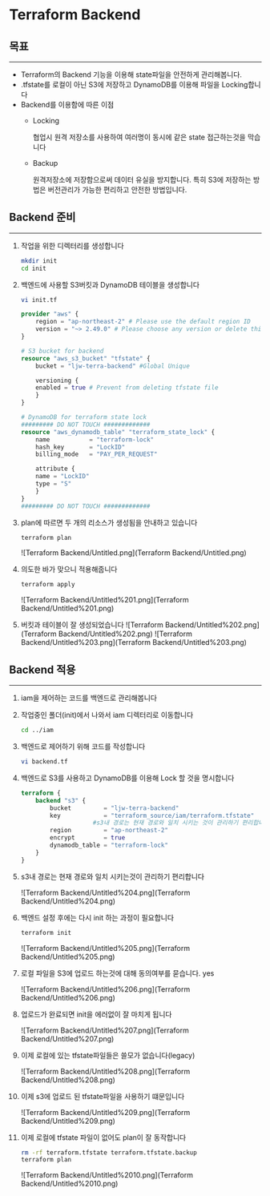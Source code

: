# Terraform Backend


## 목표

---

- Terraform의 Backend 기능을 이용해 state파일을 안전하게 관리해봅니다.
- .tfstate를 로컬이 아닌 S3에 저장하고 DynamoDB를 이용해 파일을 Locking합니다
- Backend를 이용함에 따른 이점
    - Locking
        
        협업시 원격 저장소를 사용하여 여러명이 동시에 같은 state 접근하는것을 막습니다
        
    - Backup
        
        원격저장소에 저장함으로써 데이터 유실을 방지합니다. 특히 S3에 저장하는 방법은 버전관리가 가능한 편리하고 안전한 방법입니다.
        

## Backend 준비

---

1. 작업을 위한 디렉터리를 생성합니다
        
    ``` bash
    mkdir init
    cd init
    ```
    
2. 백엔드에 사용할 S3버킷과 DynamoDB 테이블을 생성합니다

    ``` bash
    vi init.tf
    ```
        
    ``` terraform title="init.if"
    provider "aws" {
        region = "ap-northeast-2" # Please use the default region ID
        version = "~> 2.49.0" # Please choose any version or delete this line if you want the latest version
    }

    # S3 bucket for backend
    resource "aws_s3_bucket" "tfstate" {
        bucket = "ljw-terra-backend" #Global Unique

        versioning {
        enabled = true # Prevent from deleting tfstate file
        }
    }

    # DynamoDB for terraform state lock
    ######### DO NOT TOUCH #############
    resource "aws_dynamodb_table" "terraform_state_lock" {
        name           = "terraform-lock"
        hash_key       = "LockID"
        billing_mode   = "PAY_PER_REQUEST"

        attribute {
        name = "LockID"
        type = "S"
        }
    }
    ######### DO NOT TOUCH #############
    ```
        
3. plan에 따르면 두 개의 리소스가 생성됨을 안내하고 있습니다
    ```bash
    terraform plan
    ```
    
    ![Terraform Backend/Untitled.png](Terraform Backend/Untitled.png)
    
4. 의도한 바가 맞으니 적용해줍니다
    ```bash
    terraform apply
    ```
        
    ![Terraform Backend/Untitled%201.png](Terraform Backend/Untitled%201.png)
    
5. 버킷과 테이블이 잘 생성되었습니다
    ![Terraform Backend/Untitled%202.png](Terraform Backend/Untitled%202.png)
    ![Terraform Backend/Untitled%203.png](Terraform Backend/Untitled%203.png)
    

## Backend 적용

---

1. iam을 제어하는 코드를 백엔드로 관리해봅니다
2. 작업중인 폴더(init)에서 나와서 iam 디렉터리로 이동합니다

    ```bash
    cd ../iam
    ```

3. 백엔드로 제어하기 위해 코드를 작성합니다

    ```bash
    vi backend.tf
    ```

4. 백엔드로 S3를 사용하고 DynamoDB를 이용해 Lock 할 것을 명시합니다

    ```terraform title="backend.tf"
    terraform {
        backend "s3" {
            bucket         = "ljw-terra-backend"
            key            = "terraform_source/iam/terraform.tfstate"
                        #s3내 경로는 현재 경로와 일치 시키는 것이 관리하기 편리합니다
            region         = "ap-northeast-2"
            encrypt        = true
            dynamodb_table = "terraform-lock"
        }
    }
    ```

5. s3내 경로는 현재 경로와 일치 시키는것이 관리하기 편리합니다
    
    ![Terraform Backend/Untitled%204.png](Terraform Backend/Untitled%204.png)
    
6. 백엔드 설정 후에는 다시 init 하는 과정이 필요합니다

    ```bash
    terraform init
    ```
        
    ![Terraform Backend/Untitled%205.png](Terraform Backend/Untitled%205.png)
    
7. 로컬 파일을 S3에 업로드 하는것에 대해 동의여부를 묻습니다. yes
    
    ![Terraform Backend/Untitled%206.png](Terraform Backend/Untitled%206.png)
    
8. 업로드가 완료되면 init을 에러없이 잘 마치게 됩니다
    
    ![Terraform Backend/Untitled%207.png](Terraform Backend/Untitled%207.png)
    
9. 이제 로컬에 있는 tfstate파일들은 쓸모가 없습니다(legacy)
    
    ![Terraform Backend/Untitled%208.png](Terraform Backend/Untitled%208.png)
    
10. 이제 s3에 업로드 된 tfstate파일을 사용하기 떄문입니다
    
    ![Terraform Backend/Untitled%209.png](Terraform Backend/Untitled%209.png)
    
11. 이제 로컬에 tfstate 파일이 없어도 plan이 잘 동작합니다
    
    ```bash
    rm -rf terraform.tfstate terraform.tfstate.backup
    terraform plan
    ```
    
    ![Terraform Backend/Untitled%2010.png](Terraform Backend/Untitled%2010.png)
    
    